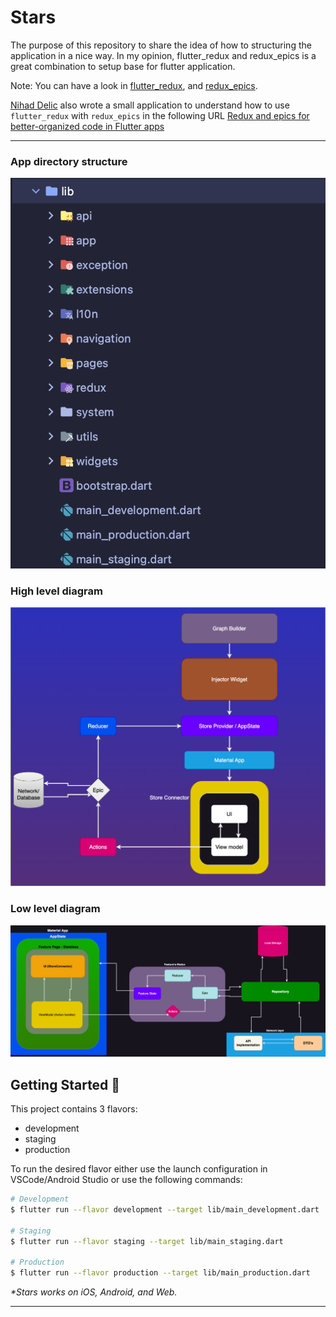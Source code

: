# Stars

The purpose of this repository to share the idea of how to structuring the application
in a nice way.
In my opinion, flutter_redux and redux_epics is a great combination to setup base for
flutter application.

Note: You can have a look in [flutter_redux](https://pub.dev/packages/flutter_redux),
and [redux_epics](https://pub.dev/packages/redux_epics).

[Nihad Delic](https://nihad-delic91.medium.com) also wrote a small application to understand how to use `flutter_redux`
with `redux_epics` in the following
URL [Redux and epics for better-organized code in Flutter apps](https://nihad-delic91.medium.com/reduce-duplication-achieve-flexibility-means-success-for-the-flutter-app-e5e432839e61)

---

### App directory structure

![High level diagram](./images/architecture_directories.png)

### High level diagram

![High level diagram](./images/Redux-epic-architecture-High-level-diagram.png)

### Low level diagram

![Low level diagram](./images/Redux-epic-architecture-Low-level-diagram.png)

## Getting Started 🚀

This project contains 3 flavors:

- development
- staging
- production

To run the desired flavor either use the launch configuration in VSCode/Android Studio or use the
following commands:

```sh
# Development
$ flutter run --flavor development --target lib/main_development.dart

# Staging
$ flutter run --flavor staging --target lib/main_staging.dart

# Production
$ flutter run --flavor production --target lib/main_production.dart
```

_\*Stars works on iOS, Android, and Web._

---